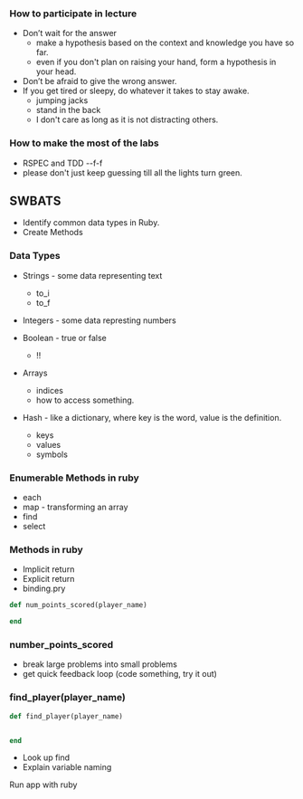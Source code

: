 ### How to participate in lecture
* Don’t wait for the answer
    * make a hypothesis based on the context and knowledge you have so far.
    * even if you don't plan on raising your hand, form a hypothesis in your head.
* Don’t be afraid to give the wrong answer.
* If you get tired or sleepy, do whatever it takes to stay awake.
    * jumping jacks
    * stand in the back
    * I don't care as long as it is not distracting others.

### How to make the most of the labs
* RSPEC and TDD --f-f
* please don't just keep guessing till all the lights turn green.


## SWBATS
* Identify common data types in Ruby.
* Create Methods




### Data Types
* Strings  - some data representing text
    * to_i
    * to_f
* Integers - some data represting numbers
* Boolean  - true or false
    * !!

* Arrays
    * indices
    * how to access something.
* Hash - like a dictionary, where key is the word, value is the definition.
    * keys
    * values
    * symbols

### Enumerable Methods in ruby
* each
* map - transforming an array
* find
* select

### Methods in ruby
* Implicit return
* Explicit return
* binding.pry


```ruby
def num_points_scored(player_name)

end
```


### number_points_scored
* break large problems into small problems
* get quick feedback loop (code something, try it out)

### find_player(player_name)
```ruby
def find_player(player_name)


end
```

* Look up find
* Explain variable naming

Run app with ruby
